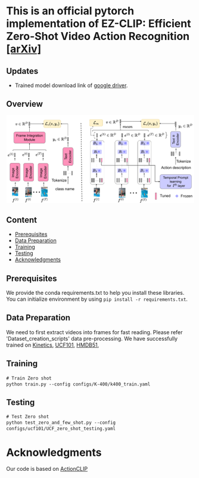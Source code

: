 # This is an official pytorch implementation of EZ-CLIP: Efficient Zero-Shot Video Action Recognition [[arXiv]](https://arxiv.org/abs/2312.08010)

## Updates
 - Trained model download link of [google driver](https://drive.google.com/drive/folders/1OPt5cXSx-1u_hRXSpst94gMJ5P-c7uBS?usp=sharing).


## Overview

![EZ-CLIP](EZ-CLIP.png)


## Content 
- [Prerequisites](#prerequisites)
- [Data Preparation](#data-preparation)
- [Training](#training)
- [Testing](#testing)
- [Acknowledgments](#Acknowledgments)

## Prerequisites

We provide the conda requirements.txt to help you install these libraries. You can initialize environment by using `pip install -r requirements.txt`.

## Data Preparation
We need to first extract videos into frames for fast reading. Please refer 'Dataset_creation_scripts' data pre-processing.
We have successfully trained on [Kinetics](https://deepmind.com/research/open-source/open-source-datasets/kinetics/), [UCF101](http://crcv.ucf.edu/data/UCF101.php), [HMDB51](http://serre-lab.clps.brown.edu/resource/hmdb-a-large-human-motion-database/),

## Training
```
# Train Zero shot
python train.py --config configs/K-400/k400_train.yaml

```

## Testing
```
# Test Zero shot
python test_zero_and_few_shot.py --config configs/ucf101/UCF_zero_shot_testing.yaml

```



# Acknowledgments
Our code is based on [ActionCLIP](https://github.com/sallymmx/ActionCLIP?tab=readme-ov-file) 

